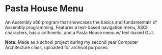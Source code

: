 # Pasta House Menu
An Assembly x86 program that showcases the basics and fundamentals of Assembly programming.
Features a text-based navigation menu, ASCII characters, basic arithmetic, and a Pasta House menu w/ text-based GUI.

**Note:**
Made as a school project during my second year Computer Architecture class, uploaded for archival purposes.
